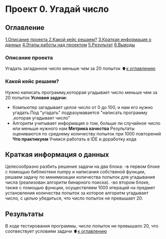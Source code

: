  # Проект 0. Угадай число
 ## Оглавление 
[1.Описание проекта ](https://github.com/nikita12354322/app/blob/main/project1/README.md#Описание-проекта)
[2.Какой кейс решаем?](https://github.com/nikita12354322/app/blob/main/project1/README.md#Какой-кейс-решаем)
[3.Краткая информация о данных](https://github.com/nikita12354322/app/blob/main/project1/README.md#Краткая-информация-о-данных)
[4.Этапы работы над проектом](https://github.com/nikita12354322/app/blob/main/project1/README.md#Этапы-работы-над-проектом)
[5.Результат](https://github.com/nikita12354322/app/blob/main/project1/README.md#Результат)
[6.Выводы](https://github.com/nikita12354322/app/blob/main/project1/README.md#Выводы)
### Описание проекта
Угадать загаданное число меньше чем за 20 попыток 
:arrow_up:[к оглавлению](https://github.com/nikita12354322/app/blob/main/project1/README.md#Оглавнение)
### Какой кейс решаем?
Нужно написать программу,которрая угадывает число меньше чем за 20 попыток
**Условия задачи:**
- Компьютер загадывает целое число от 0 до 100, и нам его нужно угадать.Под "угадать" подразумавается "написать программу ,которая угадывает число"
- Алгоритм учитывает информация о том, больше ли случайное число или меньше нужного нам
**Метрика качества**
Результаты оцениваются по среднему количеству попыток при 1000 повторений
**Что практикуем** 
Учимся работать в IDE и доработку кода
## Краткая информация о данных
Целесообразно разбить решение задачи на два блока:
-в первом блоке с помощью библиотеки numpy и написания собственой функции, решаем задачу по минимизации количества попыток для угадывания числа (реализован алгоритм бинарного поиска).
-во втором блоке, также с помощью функции, осуществляем 1000 итераций на предмет установления количества попыток за которое алгоритм угадывает число, с целью убедиться, что число попыток не превышает 20.
## Результаты
В ходе тестирования программы, число попыток не превышало 20, что соотвествует условиям задачи
:arrow_up:[к оглавлению](https://github.com/nikita12354322/app/blob/main/project1/README.md#Оглавниние)
